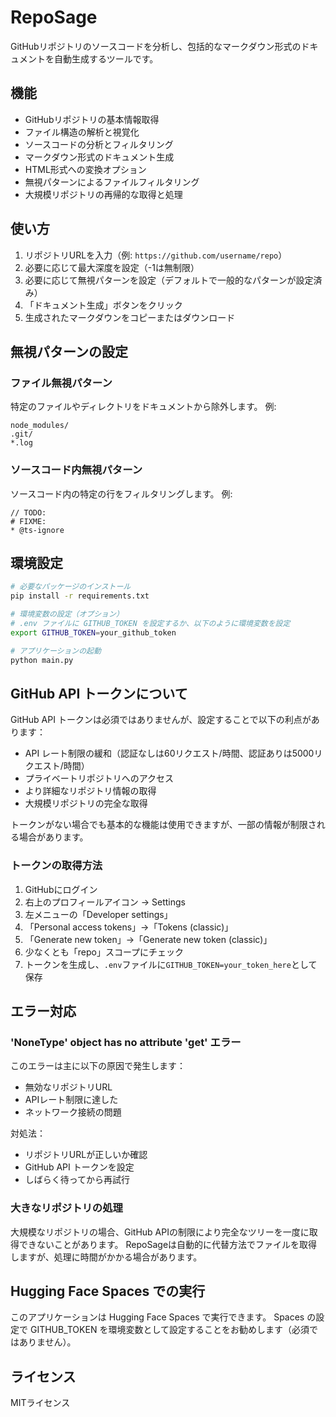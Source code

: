 # RepoSage

GitHubリポジトリのソースコードを分析し、包括的なマークダウン形式のドキュメントを自動生成するツールです。

## 機能

- GitHubリポジトリの基本情報取得
- ファイル構造の解析と視覚化
- ソースコードの分析とフィルタリング
- マークダウン形式のドキュメント生成
- HTML形式への変換オプション
- 無視パターンによるファイルフィルタリング
- 大規模リポジトリの再帰的な取得と処理

## 使い方

1. リポジトリURLを入力（例: `https://github.com/username/repo`）
2. 必要に応じて最大深度を設定（-1は無制限）
3. 必要に応じて無視パターンを設定（デフォルトで一般的なパターンが設定済み）
4. 「ドキュメント生成」ボタンをクリック
5. 生成されたマークダウンをコピーまたはダウンロード

## 無視パターンの設定

### ファイル無視パターン
特定のファイルやディレクトリをドキュメントから除外します。
例:
```
node_modules/
.git/
*.log
```

### ソースコード内無視パターン
ソースコード内の特定の行をフィルタリングします。
例:
```
// TODO:
# FIXME:
* @ts-ignore
```

## 環境設定

```bash
# 必要なパッケージのインストール
pip install -r requirements.txt

# 環境変数の設定（オプション）
# .env ファイルに GITHUB_TOKEN を設定するか、以下のように環境変数を設定
export GITHUB_TOKEN=your_github_token

# アプリケーションの起動
python main.py
```

## GitHub API トークンについて

GitHub API トークンは必須ではありませんが、設定することで以下の利点があります：

- API レート制限の緩和（認証なしは60リクエスト/時間、認証ありは5000リクエスト/時間）
- プライベートリポジトリへのアクセス
- より詳細なリポジトリ情報の取得
- 大規模リポジトリの完全な取得

トークンがない場合でも基本的な機能は使用できますが、一部の情報が制限される場合があります。

### トークンの取得方法

1. GitHubにログイン
2. 右上のプロフィールアイコン → Settings
3. 左メニューの「Developer settings」
4. 「Personal access tokens」→「Tokens (classic)」
5. 「Generate new token」→「Generate new token (classic)」
6. 少なくとも「repo」スコープにチェック
7. トークンを生成し、`.env`ファイルに`GITHUB_TOKEN=your_token_here`として保存

## エラー対応

### 'NoneType' object has no attribute 'get' エラー
このエラーは主に以下の原因で発生します：
- 無効なリポジトリURL
- APIレート制限に達した
- ネットワーク接続の問題

対処法：
- リポジトリURLが正しいか確認
- GitHub API トークンを設定
- しばらく待ってから再試行

### 大きなリポジトリの処理
大規模なリポジトリの場合、GitHub APIの制限により完全なツリーを一度に取得できないことがあります。
RepoSageは自動的に代替方法でファイルを取得しますが、処理に時間がかかる場合があります。

## Hugging Face Spaces での実行

このアプリケーションは Hugging Face Spaces で実行できます。
Spaces の設定で GITHUB_TOKEN を環境変数として設定することをお勧めします（必須ではありません）。

## ライセンス

MITライセンス 